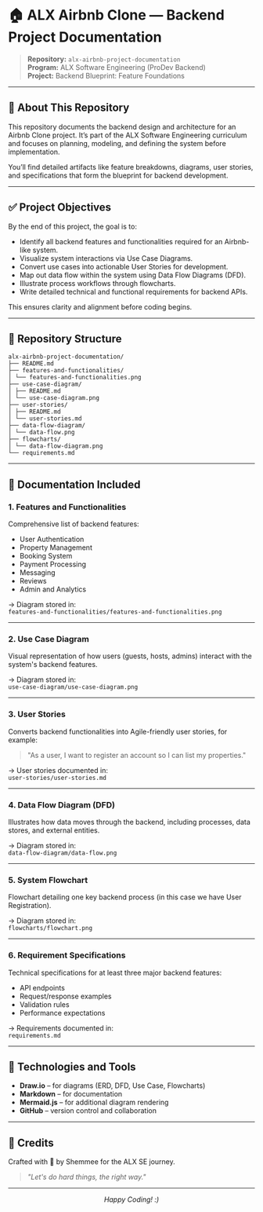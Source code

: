 # 🏠 ALX Airbnb Clone — Backend Project Documentation

> **Repository:** `alx-airbnb-project-documentation`  
> **Program:** ALX Software Engineering (ProDev Backend)  
> **Project:** Backend Blueprint: Feature Foundations

---

## 📌 About This Repository

This repository documents the backend design and architecture for an Airbnb Clone project. It’s part of the ALX Software Engineering curriculum and focuses on planning, modeling, and defining the system before implementation.

You’ll find detailed artifacts like feature breakdowns, diagrams, user stories, and specifications that form the blueprint for backend development.

---

## ✅ Project Objectives

By the end of this project, the goal is to:

- Identify all backend features and functionalities required for an Airbnb-like system.
- Visualize system interactions via Use Case Diagrams.
- Convert use cases into actionable User Stories for development.
- Map out data flow within the system using Data Flow Diagrams (DFD).
- Illustrate process workflows through flowcharts.
- Write detailed technical and functional requirements for backend APIs.

This ensures clarity and alignment before coding begins.

---

## 📂 Repository Structure

```
alx-airbnb-project-documentation/
├── README.md
├── features-and-functionalities/
│ └── features-and-functionalities.png
├── use-case-diagram/
│ ├── README.md
│ └── use-case-diagram.png
├── user-stories/
│ ├── README.md
│ └── user-stories.md
├── data-flow-diagram/
│ └── data-flow.png
├── flowcharts/
│ └── data-flow-diagram.png
└── requirements.md
```

---

## 📑 Documentation Included

### 1. Features and Functionalities

Comprehensive list of backend features:
- User Authentication
- Property Management
- Booking System
- Payment Processing
- Messaging
- Reviews
- Admin and Analytics

→ Diagram stored in:  
`features-and-functionalities/features-and-functionalities.png`

---

### 2. Use Case Diagram

Visual representation of how users (guests, hosts, admins) interact with the system's backend features.

→ Diagram stored in:  
`use-case-diagram/use-case-diagram.png`

---

### 3. User Stories

Converts backend functionalities into Agile-friendly user stories, for example:

> "As a user, I want to register an account so I can list my properties."

→ User stories documented in:  
`user-stories/user-stories.md`

---

### 4. Data Flow Diagram (DFD)

Illustrates how data moves through the backend, including processes, data stores, and external entities.

→ Diagram stored in:  
`data-flow-diagram/data-flow.png`

---

### 5. System Flowchart

Flowchart detailing one key backend process (in this case we have User Registration).

→ Diagram stored in:  
`flowcharts/flowchart.png`

---

### 6. Requirement Specifications

Technical specifications for at least three major backend features:
- API endpoints
- Request/response examples
- Validation rules
- Performance expectations

→ Requirements documented in:  
`requirements.md`

---

## 🌟 Technologies and Tools

- **Draw.io** – for diagrams (ERD, DFD, Use Case, Flowcharts)
- **Markdown** – for documentation
- **Mermaid.js** – for additional diagram rendering
- **GitHub** – version control and collaboration

---

## 🙌 Credits

Crafted with 💜 by Shemmee for the ALX SE journey.  
> *"Let's do hard things, the right way."*

---

<p align="center"><em>Happy Coding! :)</em></p>
